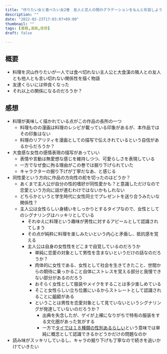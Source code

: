 ```yaml
---
title: "作りたい女と食べたい女2巻　友人と恋人の間のグラデーションをなんと形容しようか"
description: ""
date: "2022-02-23T17:03:07+09:00"
thumbnail: ""
tags: [書籍,漫画,感想]
draft: false

---
```

## 概要
- 料理を沢山作りたいが一人では食べ切れない主人公と大食漢の隣人との友人とも他人とも言い切れない関係性を描く物語
- 友達くらいには仲良くなった
- それ以上の関係になるのだろうか？

## 感想

- 料理が美味しく描かれている点がこの作品の長所の一つ
  - 料理ものの漫画は料理のレシピが載っている印象があるが、本作品ではその印象はない
  - 料理のリアリティを漫画としての描写で伝えきれているという自信があるからだろうか？
- 大食感な女性の感情表現の描写があっていい
  - 表情や言動は無愛想な感じを維持しつつ、可愛らしさを表現している
  - 一方でなぜ食に拘る理由がこの巻では掘り下げられていた
  - キャラクターの掘り下げが丁寧だなあ、と感じる
- 同性愛という方向に作品の方向性の舵を切ったのはどうか？
  - あくまで主人公が自分の性的嗜好が同性愛かも？と意識しただけなので恋愛という方向に話が進むわけではないかもしれない
  - どちらかというと学生時代に女性同士でプレゼントを送り合うみたいな関係性？
  - 主人公は女性らしい身繕いをしっかりとするタイプなので、女性としてのシグナリングはハッキリとしている
    - それゆえに料理という趣味が男性に対するアピールとして認識されてしまう
    - その点が純粋に料理を楽しみたいという内心と矛盾し、抵抗感を覚える
    - 主人公は自身の女性性をどこまで自覚しているのだろうか
      - 単純に恋愛の対象として男性を含まないというだけの話なのだろうか？
      - 肉体的に女性である、女性として社会を生きてきたこと、世間からの期待に乗っかること自体にストレスを覚える部分と我慢できない部分があるのだろう
      - おそらく女性として服装やメイクをすることは多少楽しめている
      - そこと女性らしい立ち位置にいるからストレートとして認識されることに齟齬がある
      - ということは男性を恋愛対象として見ていないというシグナリングが発達していないのだろうか？
        - 出典を失念したが、ゲイが上裸になりがちで特有の服装をする文化圏があった気がする
        - 一方で[タイでは１８種類の性別あるらしい](https://kusanomido.com/life/edu/36011/)という意味では単純に概念として認識できるかどうかだけの問題なのか
- 読み味がスッキリしているし、キャラの掘り下げも丁寧なので続きを追いかけていきたい


<div data-vc_mylinkbox_id="887679356"></div>
